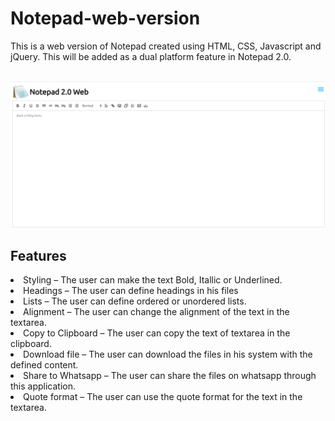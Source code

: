 # Notepad-web-version

This is a web version of Notepad created using HTML, CSS, Javascript and jQuery. This will be added as a dual platform feature in Notepad 2.0.

<br/>
<img src="img/main.png" alt="Prototype">

## Features
<li>Styling – The user can make the text Bold, Itallic or Underlined.
<li>Headings – The user can define headings in his files
<li>Lists – The user can define ordered or unordered lists.
<li>Alignment – The user can change the alignment of the text in the textarea.
<li>Copy to Clipboard – The user can copy the text of textarea in the clipboard.
<li>Download file – The user can download the files in his system with the defined content.
<li>Share to Whatsapp – The user can share the files on whatsapp through this application.
<li>Quote format – The user can use the quote format for the text in the textarea.

